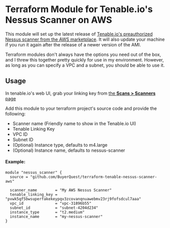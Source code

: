 # Terraform Module for Tenable.io's Nessus Scanner on AWS

This module will set up the latest release of [Tenable.io's preauthorized Nessus scanner from the AWS marketplace](https://aws.amazon.com/marketplace/pp/B01LXCD58S?qid=1532453752682). It will also update your machine if you run it again after the release of a newer version of the AMI.

Terraform modules don't always have the options you need out of the box, and I threw this together pretty quickly for use in my environment. However, as long as you can specify a VPC and a subnet, you should be able to use it.

## Usage

In tenable.io's web UI, grab your linking key from [the **Scans > Scanners** page](https://cloud.tenable.com/app.html#/scans/scanners)

Add this module to your terraform project's source code and provide the following:
  - Scanner name (Friendly name to show in the Tenable.io UI)
  - Tenable Linking Key
  - VPC ID
  - Subnet ID
  - (Optional) Instance type, defaults to m4.large
  - (Optional) Instance name, defaults to nessus-scanner

#### Example:

```hcl
module "nessus_scanner" {
  source = "github.com/BuyerQuest/terraform-tenable-nessus-scanner-aws"

  scanner_name        = "My AWS Nessus Scanner"
  tenable_linking_key = "pvwk5qf5bwsuperfakekeypqv3zcovanqnuawebmv23rj9fofsdcul7aaa"
  vpc_id              = "vpc-31896b55"
  subnet_id           = "subnet-4204d234"
  instance_type       = "t2.medium"
  instance_name       = "my-nessus-scanner"
}
```
